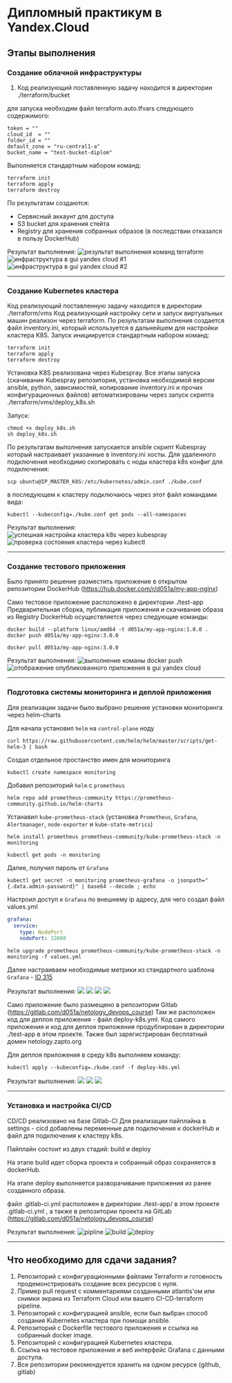 # Дипломный практикум в Yandex.Cloud

## Этапы выполнения 
### Создание облачной инфраструктуры

1. Код реализующий поставленную задачу находится в директории ./terraform/bucket 

для запуска необходим файл terraform.auto.tfvars следующего содержимого:
```
token = ""
cloud_id  = ""
folder_id = ""
default_zone = "ru-central1-a"
bucket_name = "test-bucket-diplom"
```

Выполняется стандартным набором команд:

```
terraform init
terraform apply
terraform destroy
```

По результатам создаются: 
- Сервисный аккаунт для доступа
- S3 bucket для хранения стейта
- Registry для хранения собранных образов (в последствии отказался в пользу DockerHub)

Результат выполнения:
![результат выполнения команд terraform](./imgs/1.png)
![инфраструктура в gui yandex cloud #1](./imgs/2.png)
![инфраструктура в gui yandex cloud #2](./imgs/3.png)

---
### Создание Kubernetes кластера
Код реализующий поставленную задачу находится в директории ./terraform/vms Код реализующий настройку сети и запуск виртуальных машин реализон через terraform. 
По результатам выполнения создается файл inventory.ini, который используется в дальнейшем для настройки кластера K8S. 
Запуск инициируется стандартным набором команд:

```
terraform init
terraform apply
terraform destroy
```

Установка K8S реализована через Kubespray.  Все этапы запуска (скачивание Kubespray репозитория, установка необходимой версии ansible, python, зависимостей, копирование inventory.ini и прочих конфигурационных файлов) автоматизированы через запуск скрипта ./terraform/vms/deploy_k8s.sh

Запуск:

```
chmod +x deploy_k8s.sh
sh deploy_k8s.sh
```

По результатам выполнения запускается ansible скрипт Kubespray который настраивает указанные в inventory.ini хосты.
Для удаленного подключения необходимо скопировать с ноды кластера k8s конфиг для подключения:

```
scp ubuntu@IP_MASTER_K8S:/etc/kubernetes/admin.conf ./kube.conf
```

в последующем к кластеру подключаюсь через этот файл командами вида:

```
kubectl --kubeconfig=./kube.conf get pods --all-namespaces
```

Результат выполнения:
![успешная настройка кластера k8s через kubespray](./imgs/4.png)
![проверка состояния кластера через kubectl](./imgs/5.png)

---
### Создание тестового приложения

Было принято решение разместить приложение в открытом репозитории DockerHub (https://hub.docker.com/r/d051a/my-app-nginx)


Само тестовое приложение расположено в директории ./test-app Предварительная сборка, публикация приложения и скачивание образа из Registry DockerHub осуществляется через следующие команды:

```
docker build --platform linux/amd64 -t d051a/my-app-nginx:1.0.0 .
docker push d051a/my-app-nginx:3.0.0

docker pull d051a/my-app-nginx:3.0.0
```

Результат выполнения:
![выполнение команы docker push](./imgs/6.png)
![отображение опубликованного приложения в gui yandex cloud](./imgs/7.png)



---
### Подготовка cистемы мониторинга и деплой приложения
Для реализации задачи было выбрано решение установки мониторинга через helm-charts

Для начала установил `helm` на `control-plane` ноду
```
curl https://raw.githubusercontent.com/helm/helm/master/scripts/get-helm-3 | bash
```
Создал отдельное простанство имен для мониторинга
```
kubectl create namespace monitoring
```
Добавил репозиторий `helm` c `prometheus`
```
helm repo add prometheus-community https://prometheus-community.github.io/helm-charts
```
Устанавил `kube-prometheus-stack` (установка `Prometheus`, `Grafana`, `Alertmanager`, `node-exporter` и `kube-state-metrics`)
```
helm install prometheus prometheus-community/kube-prometheus-stack -n monitoring
```
```
kubectl get pods -n monitoring
```

Далее, получил пароль от `Grafana`
```
kubectl get secret -n monitoring prometheus-grafana -o jsonpath="{.data.admin-password}" | base64 --decode ; echo
```
Настроил доступ к `Grafana` по внешнему ip адресу, для чего создал файл values.yml
```yml
grafana:
  service:
    type: NodePort
    nodePort: 32000 
```
```
helm upgrade prometheus prometheus-community/kube-prometheus-stack -n monitoring -f values.yml
```

Далее настраиваем необходимые метрики из стандартного шаблона `Grafana` - [ID 315](https://grafana.com/grafana/dashboards/315-kubernetes-cluster-monitoring-via-prometheus/)


Результат выполнения:
![](./imgs/15.png)
![](./imgs/16.png)
![](./imgs/17.png)
![](./imgs/18.png)


Само приложение было размещено в репозитории Gitlab (https://gitlab.com/d051a/netology_devops_course) Там же расположен код для деплоя приложения - файл deploy-k8s.yml. Код самого приложения и код для деплоя приложения продублирован в директории ./test-app в этом проекте. Также был зарегистрирован бесплатный домен netology.zapto.org

Для деплоя приложения в среду k8s выполняем команду:

```
kubectl apply --kubeconfig=./kube.conf -f deploy-k8s.yml
```

Результат выполнения:
![](./imgs/8.png)
![](./imgs/9.png)
![](./imgs/10.png)

---
### Установка и настройка CI/CD

CD/CD реализовано на базе Gitlab-CI
Для реализации пайплайна в settings - cicd добавлены переменные для подключения к dockerHub и файл для подключения к кластеру k8s.

Пайплайн состоит из двух стадий: build и deploy

На этапе build идет сборка проекта и собранный образ сохраняется в dockerHub.

На этапе deploy выполняется разворачивание приложения из ранее созданного образа.

файл .gitlab-ci.yml расположен в директории ./test-app/ в этом проекте .gitlab-ci.yml , а также в репозитории проекта на GitLab (https://gitlab.com/d051a/netology_devops_course)


Результат выполнения:
![pipline](./imgs/11.png)
![build](./imgs/12.png)
![deploy](./imgs/13.png)

---
## Что необходимо для сдачи задания?

1. Репозиторий с конфигурационными файлами Terraform и готовность продемонстрировать создание всех ресурсов с нуля.
2. Пример pull request с комментариями созданными atlantis'ом или снимки экрана из Terraform Cloud или вашего CI-CD-terraform pipeline.
3. Репозиторий с конфигурацией ansible, если был выбран способ создания Kubernetes кластера при помощи ansible.
4. Репозиторий с Dockerfile тестового приложения и ссылка на собранный docker image.
5. Репозиторий с конфигурацией Kubernetes кластера.
6. Ссылка на тестовое приложение и веб интерфейс Grafana с данными доступа.
7. Все репозитории рекомендуется хранить на одном ресурсе (github, gitlab)

